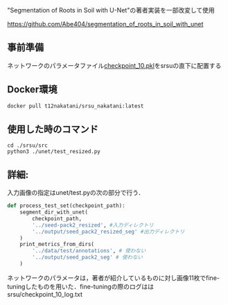 "Segmentation of Roots in Soil with U-Net"の著者実装を一部改変して使用

https://github.com/Abe404/segmentation_of_roots_in_soil_with_unet

## 事前準備
ネットワークのパラメータファイル[checkpoint_10.pkl](https://drive.google.com/file/d/1fm4DYDOPmbt3ec7IVtd0_zqnHoiFXI6_/view?usp=sharing)をsrsuの直下に配置する



## Docker環境
```sh
docker pull t12nakatani/srsu_nakatani:latest
```


## 使用した時のコマンド
```
cd ./srsu/src
python3 ./unet/test_resized.py
```

## 詳細:

入力画像の指定はunet/test.pyの次の部分で行う．

```py
def process_test_set(checkpoint_path):
    segment_dir_with_unet(
        checkpoint_path,
        '../seed-pack2_resized', #入力ディレクトリ
        '../output/seed_pack2_resized_seg' #出力ディレクトリ
    )
    print_metrics_from_dirs(
        '../data/test/annotations', # 使わない
        '../output/seed_pack2_seg' # 使わない
    )
```

ネットワークのパラメータは，著者が紹介しているものに対し画像11枚でfine-tuningしたものを用いた．fine-tuningの際のログははsrsu/checkpoint_10_log.txt
